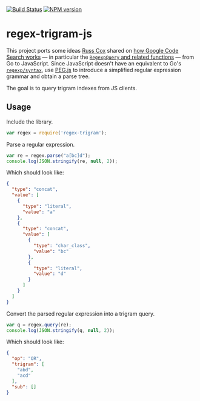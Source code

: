 [![Build Status](https://travis-ci.org/bfulton/regex-trigram-js.svg)](https://travis-ci.org/bfulton/regex-trigram-js)
[![NPM version](https://badge.fury.io/js/regex-trigram.svg)](https://www.npmjs.org/package/regex-trigram)

regex-trigram-js
================

This project ports some ideas [Russ Cox](http://swtch.com/~rsc/) shared on
[how Google Code Search works](http://swtch.com/~rsc/regexp/regexp4.html) — in
particular the [`RegexpQuery` and related functions](https://code.google.com/p/codesearch/source/browse/index/regexp.go) —
from Go to JavaScript. Since JavaScript doesn't have an equivalent to Go's [`regexp/syntax`](http://golang.org/pkg/regexp/syntax/),
use [PEG.js](http://pegjs.majda.cz/) to introduce a simplified regular
expression grammar and obtain a parse tree.

The goal is to query trigram indexes from JS clients.

Usage
-----

Include the library.

```javascript
var regex = require('regex-trigram');
```

Parse a regular expression.

```javascript
var re = regex.parse("a[bc]d");
console.log(JSON.stringify(re, null, 2));
```

Which should look like:

```json
{
  "type": "concat",
  "value": [
    {
      "type": "literal",
      "value": "a"
    },
    {
      "type": "concat",
      "value": [
        {
          "type": "char_class",
          "value": "bc"
        },
        {
          "type": "literal",
          "value": "d"
        }
      ]
    }
  ]
}
```

Convert the parsed regular expression into a trigram query.

```javascript
var q = regex.query(re);
console.log(JSON.stringify(q, null, 2));
```

Which should look like:

```json
{
  "op": "OR",
  "trigram": [
    "abd",
    "acd"
  ],
  "sub": []
}
```
